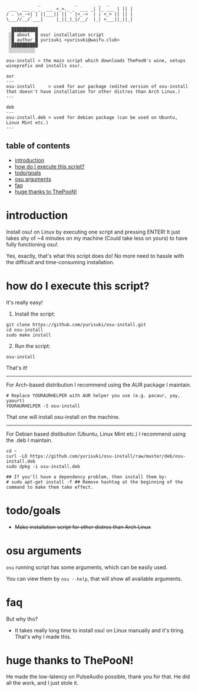 ```
		    _             _        _  _
 ___  ___ _ _  ___ <_>._ _  ___ _| |_ ___ | || |
/ . \<_-<| | ||___|| || ' |<_-<  | | <_> || || |
\___//__/`___|     |_||_|_|/__/  |_| <___||_||_|

  ▓▓▓▓▓▓▓▓▓▓
 ░▓ about  ▓ osu! installation script
 ░▓ author ▓ yurisuki <yurisuki@waifu.club>
 ░▓▓▓▓▓▓▓▓▓▓
 ░░░░░░░░░░

osu-install	> the main script which downloads ThePooN's wine, setups wineprefix and installs osu!.

aur
---
osu-install     > used for aur package (edited version of osu-install that doesn't have installation for other distros than Arch Linux.)
---

deb
---
osu-install.deb > used for debian package (can be used on Ubuntu, Linux Mint etc.)
---
```

## table of contents
 - [introduction](#introduction)
 - [how do I execute this script?](#how-do-i-execute-this-script)
 - [todo/goals](#todogoals)
 - [osu arguments](#osu-arguments)
 - [faq](#faq)
 - [huge thanks to ThePooN!](#huge-thanks-to-thepoon)

# introduction
Install osu! on Linux by executing one script and pressing ENTER! It just takes shy of ~4 minutes on my machine (Could take less on yours) to have fully functioning osu!.

Yes, exactly, that's what this script does do! No more need to hassle with the difficult and time-consuming installation.

# how do I execute this script?
It's really easy!

1) Install the script:
```
git clone https://github.com/yurisuki/osu-install.git
cd osu-install
sudo make install
```

2) Run the script:
```
osu-install
```
That's it!

***

For Arch-based distribution I recommend using the AUR package I maintain.
```
# Replace YOURAURHELPER with AUR helper you use (e.g. pacaur, yay, yaourt)
YOURAURHELPER -S osu-install
```
That one will install osu-install on the machine.

***

For Debian based distibution (Ubuntu, Linux Mint etc.) I recommend using the .deb I maintain.
```
cd ~
curl -LO https://github.com/yurisuki/osu-install/raw/master/deb/osu-install.deb
sudo dpkg -i osu-install.deb

## If you'll have a dependency problem, then install them by:
# sudo apt-get install -f ## Remove hashtag at the beginning of the command to make them take effect.
```

# todo/goals
- ~~Make installation script for other distros than Arch Linux~~

# osu arguments
`osu` running script has some arguments, which can be easily used.

You can view them by `osu --help`, that will show all available arguments.

# faq
But why tho?
- It takes really long time to install osu! on Linux manually and it's tiring. That's why I made this.

# huge thanks to ThePooN!
He made the low-latency on PulseAudio possible, thank you for that. He did all the work, and I just stole it.
